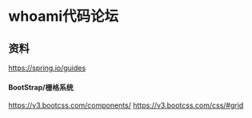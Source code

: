 # whoami代码论坛
## 资料
https://spring.io/guides

#### BootStrap/栅格系统
https://v3.bootcss.com/components/
https://v3.bootcss.com/css/#grid